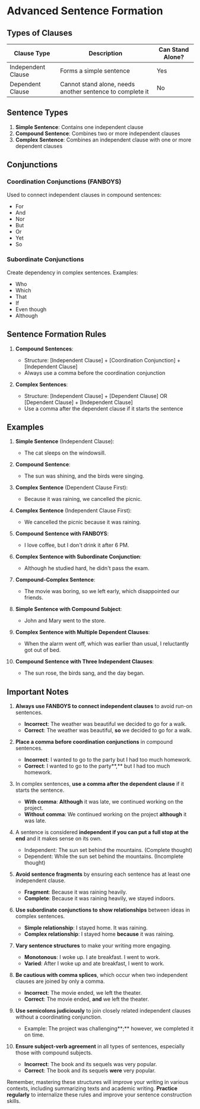 # Advanced Sentence Formation

## Types of Clauses

| Clause Type | Description | Can Stand Alone? |
|-------------|-------------|------------------|
| Independent Clause | Forms a simple sentence | Yes |
| Dependent Clause | Cannot stand alone, needs another sentence to complete it | No |

## Sentence Types

1. **Simple Sentence**: Contains one independent clause
2. **Compound Sentence**: Combines two or more independent clauses
3. **Complex Sentence**: Combines an independent clause with one or more dependent clauses

## Conjunctions

### Coordination Conjunctions (FANBOYS)

Used to connect independent clauses in compound sentences:

- For
- And
- Nor
- But
- Or
- Yet
- So

### Subordinate Conjunctions

Create dependency in complex sentences. Examples:
- Who
- Which
- That
- If
- Even though
- Although

## Sentence Formation Rules

1. **Compound Sentences**: 
   - Structure: [Independent Clause] + [Coordination Conjunction] + [Independent Clause]
   - Always use a comma before the coordination conjunction

2. **Complex Sentences**:
   - Structure: [Independent Clause] + [Dependent Clause] OR [Dependent Clause] + [Independent Clause]
   - Use a comma after the dependent clause if it starts the sentence

## Examples

1. **Simple Sentence** (Independent Clause):
   - The cat sleeps on the windowsill.

2. **Compound Sentence**:
   - The sun was shining, and the birds were singing.

3. **Complex Sentence** (Dependent Clause First):
   - Because it was raining, we cancelled the picnic.

4. **Complex Sentence** (Independent Clause First):
   - We cancelled the picnic because it was raining.

5. **Compound Sentence with FANBOYS**:
   - I love coffee, but I don't drink it after 6 PM.

6. **Complex Sentence with Subordinate Conjunction**:
   - Although he studied hard, he didn't pass the exam.

7. **Compound-Complex Sentence**:
   - The movie was boring, so we left early, which disappointed our friends.

8. **Simple Sentence with Compound Subject**:
   - John and Mary went to the store.

9. **Complex Sentence with Multiple Dependent Clauses**:
   - When the alarm went off, which was earlier than usual, I reluctantly got out of bed.

10. **Compound Sentence with Three Independent Clauses**:
    - The sun rose, the birds sang, and the day began.

## Important Notes

1. **Always use FANBOYS to connect independent clauses** to avoid run-on sentences.
   - **Incorrect**: The weather was beautiful we decided to go for a walk.
   - **Correct**: The weather was beautiful, **so** we decided to go for a walk.

2. **Place a comma before coordination conjunctions** in compound sentences.
   - **Incorrect**: I wanted to go to the party but I had too much homework.
   - **Correct**: I wanted to go to the party**,** but I had too much homework.

3. In complex sentences, **use a comma after the dependent clause** if it starts the sentence.
   - **With comma**: **Although** it was late, we continued working on the project.
   - **Without comma**: We continued working on the project **although** it was late.

4. A sentence is considered **independent if you can put a full stop at the end** and it makes sense on its own.
   - Independent: The sun set behind the mountains. (Complete thought)
   - Dependent: While the sun set behind the mountains. (Incomplete thought)

5. **Avoid sentence fragments** by ensuring each sentence has at least one independent clause.
   - **Fragment**: Because it was raining heavily.
   - **Complete**: Because it was raining heavily, we stayed indoors.

6. **Use subordinate conjunctions to show relationships** between ideas in complex sentences.
   - **Simple relationship**: I stayed home. It was raining.
   - **Complex relationship**: I stayed home **because** it was raining.

7. **Vary sentence structures** to make your writing more engaging.
   - **Monotonous**: I woke up. I ate breakfast. I went to work.
   - **Varied**: After I woke up and ate breakfast, I went to work.

8. **Be cautious with comma splices**, which occur when two independent clauses are joined by only a comma.
   - **Incorrect**: The movie ended, we left the theater.
   - **Correct**: The movie ended, **and** we left the theater.

9. **Use semicolons judiciously** to join closely related independent clauses without a coordinating conjunction.
   - Example: The project was challenging**;** however, we completed it on time.

10. **Ensure subject-verb agreement** in all types of sentences, especially those with compound subjects.
    - **Incorrect**: The book and its sequels was very popular.
    - **Correct**: The book and its sequels **were** very popular.

Remember, mastering these structures will improve your writing in various contexts, including summarizing texts and academic writing. **Practice regularly** to internalize these rules and improve your sentence construction skills.
